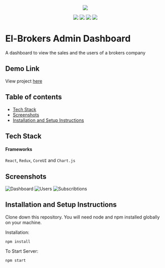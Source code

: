 
<p  align="center">
<a href="https://img.shields.io/github/followers/Khalifa1997?style=social"><img src="https://img.shields.io/github/followers/Khalifa1997?style=social"/></a>
</p>
<p align="center" text-align: "justify" >
<img src="https://img.shields.io/badge/react-%2320232a.svg?style=for-the-badge&logo=react&logoColor=%2361DAFB"/>
<img src="https://img.shields.io/badge/redux-%23593d88.svg?style=for-the-badge&logo=redux&logoColor=white">
<img src="https://img.shields.io/badge/chart.js-F5788D.svg?style=for-the-badge&logo=chart.js&logoColor=white">
<img src="https://img.shields.io/badge/typescript-%23007ACC.svg?style=for-the-badge&logo=typescript&logoColor=white"/>
</p>

# El-Brokers Admin Dashboard
A dashboard to view the sales and the users of a brokers company 
## Demo Link
View project [here](https://elegant-maamoul-970d56.netlify.app/dashboard)
## Table of contents
* [Tech Stack](#tech-stack)
* [Screenshots](#screenshots)
* [Installation and Setup Instructions](#installation-and-setup-instructions)

## Tech Stack

#### Frameworks
`React`, `Redux`, `CoreUI` and `Chart.js`

## Screenshots
![Dashboard](https://user-images.githubusercontent.com/26578518/184541456-9beb2be4-7f60-44bd-b4a3-c1ea5d96d4dc.PNG)
![Users](https://user-images.githubusercontent.com/26578518/184541460-f72d2474-0f16-41cd-8f82-55849e5b75d2.PNG)
![Subscribtions](https://user-images.githubusercontent.com/26578518/184541462-c235ef31-6c86-4f2e-8771-73279366a9b1.PNG)


## Installation and Setup Instructions
Clone down this repository. You will need node and npm installed globally on your machine.

Installation:

`npm install`

To Start Server:

`npm start`
